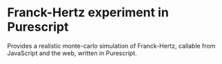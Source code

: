 # Franck-Hertz experiment in Purescript

Provides a realistic monte-carlo simulation of Franck-Hertz, callable from
JavaScript and the web, written in Purescript.

